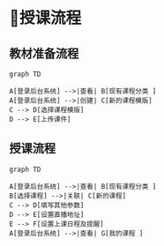 # 授课流程

## 教材准备流程

```mermaid
graph TD

A[登录后台系统] -->|查看| B[现有课程分类 ]
A[登录后台系统] -->|创建| C[新的课程模版]
C --> D[选择课程模版]
D --> E[上传课件]

```

## 授课流程

```mermaid
graph TD

A[登录后台系统] -->|查看| B[现有课程分类 ]
B[选择课程] -->|关联| C[新的课程]
C --> D[填写其他参数]
D --> E[设置直播地址]
E --> F[设置上课日程及提醒]
A[登录后台系统] -->|查看| G[我的课程 ]

```